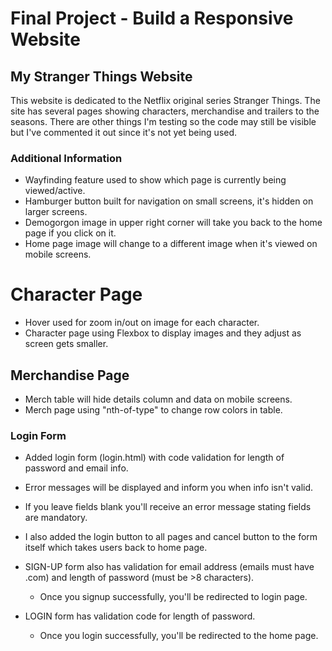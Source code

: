 # Final Project - Build a Responsive Website

## My Stranger Things Website
This website is dedicated to the Netflix original series Stranger Things.  The site has several pages showing characters,
merchandise and trailers to the seasons. There are other things I'm testing so the code may still be visible but I've commented
it out since it's not yet being used.

### Additional Information
- Wayfinding feature used to show which page is currently being viewed/active.
- Hamburger button built for navigation on small screens, it's hidden on larger screens.
- Demogorgon image in upper right corner will take you back to the home page if you click on it.
- Home page image will change to a different image when it's viewed on mobile screens.

# Character Page
- Hover used for zoom in/out on image for each character.
- Character page using Flexbox to display images and they adjust as screen gets smaller.

## Merchandise Page
- Merch table will hide details column and data on mobile screens.
- Merch page using "nth-of-type" to change row colors in table.

### Login Form
- Added login form (login.html) with code validation for length of password and email info.
- Error messages will be displayed and inform you when info isn't valid.
- If you leave fields blank you'll receive an error message stating fields are mandatory.
- I also added the login button to all pages and cancel button to the form itself which takes users back to home page.

- SIGN-UP form also has validation for email address (emails must have .com) and length of password (must be >8 characters).
    - Once you signup successfully, you'll be redirected to login page.
    
- LOGIN form has validation code for length of password.
    - Once you login successfully, you'll be redirected to the home page.

